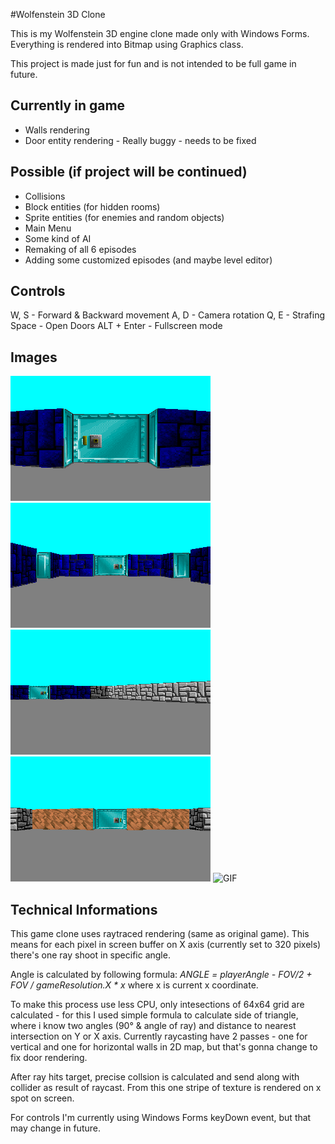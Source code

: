 ﻿#Wolfenstein 3D Clone

This is my Wolfenstein 3D engine clone made only with Windows Forms.
Everything is rendered into Bitmap using Graphics class.

This project is made just for fun and is not intended to be full game in future.



## Currently in game

*  Walls rendering
*  Door entity rendering -  Really buggy - needs to be fixed



## Possible (if project will be continued)

*  Collisions
*  Block entities (for hidden rooms)
*  Sprite entities (for enemies and random objects)
*  Main Menu
*  Some kind of AI
*  Remaking of all 6 episodes
*  Adding some customized episodes (and maybe level editor)

## Controls

W, S - Forward & Backward movement
A, D - Camera rotation
Q, E - Strafing
Space - Open Doors
ALT + Enter - Fullscreen mode

## Images

![CELL](https://raw.githubusercontent.com/Agrael11/Wolfenstein-3D-Clone/master/Images/1.png)
![CELLS](https://raw.githubusercontent.com/Agrael11/Wolfenstein-3D-Clone/master/Images/2.png)
![ESCAPE](https://raw.githubusercontent.com/Agrael11/Wolfenstein-3D-Clone/master/Images/3.png)
![DIRT](https://raw.githubusercontent.com/Agrael11/Wolfenstein-3D-Clone/master/Images/4.png)
![GIF](https://raw.githubusercontent.com/Agrael11/Wolfenstein-3D-Clone/master/Images/anim.gif)

## Technical Informations

This game clone uses raytraced rendering (same as original game). This means for each pixel in screen buffer on
X axis (currently set to 320 pixels) there's one ray shoot in specific angle.

Angle is calculated by following formula: _ANGLE = playerAngle - FOV/2 + FOV / gameResolution.X * x_  where x is
current x coordinate.

To make this process use less CPU, only intesections of 64x64 grid are calculated - for this I used simple
formula to calculate side of triangle, where i know two angles (90° & angle of ray) and distance to nearest intersection
on Y or X axis. Currently raycasting have 2 passes - one for vertical and one for horizontal walls in 2D map, but
that's gonna change to fix door rendering.

After ray hits target, precise collsion is calculated and send along with collider as result of raycast. From this one stripe
of texture is rendered on x spot on screen.

For controls I'm currently using Windows Forms keyDown event, but that may change in future.

